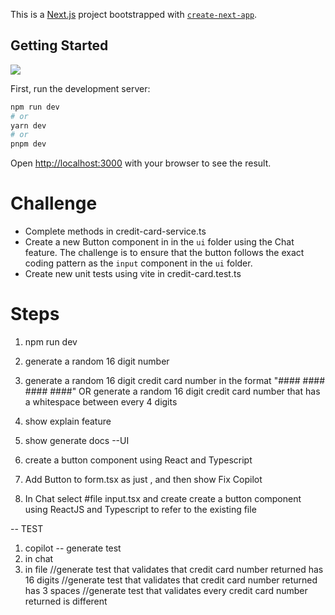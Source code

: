 This is a [Next.js](https://nextjs.org/) project bootstrapped with [`create-next-app`](https://github.com/vercel/next.js/tree/canary/packages/create-next-app).

## Getting Started

![](/public/cc.png)

First, run the development server:

```bash
npm run dev
# or
yarn dev
# or
pnpm dev
```

Open [http://localhost:3000](http://localhost:3000) with your browser to see the result.

# Challenge

- Complete methods in credit-card-service.ts
- Create a new Button component in in the `ui` folder using the Chat feature. The challenge is to ensure that the button follows the exact coding pattern as the `input` component in the `ui` folder.
- Create new unit tests using vite in credit-card.test.ts


# Steps
1. npm run dev
2. generate a random 16 digit number
3. generate a random 16 digit credit card number in the format "#### #### #### ####"
OR generate a random 16 digit credit card number that has a whitespace between every 4 digits

4. show explain feature
5. show generate docs
--UI 
6. create a button component using React and Typescript
7. Add Button to form.tsx as just </Button>, and then show Fix Copilot
8. In Chat select #file input.tsx and create create a button component using ReactJS and Typescript to refer to the existing file

-- 
TEST
1. copilot -- generate test
2. in chat
3. in file
//generate test that validates that credit card number returned has 16 digits
//generate test that validates that credit card number returned has 3 spaces
//generate test that validates every credit card number returned is different

